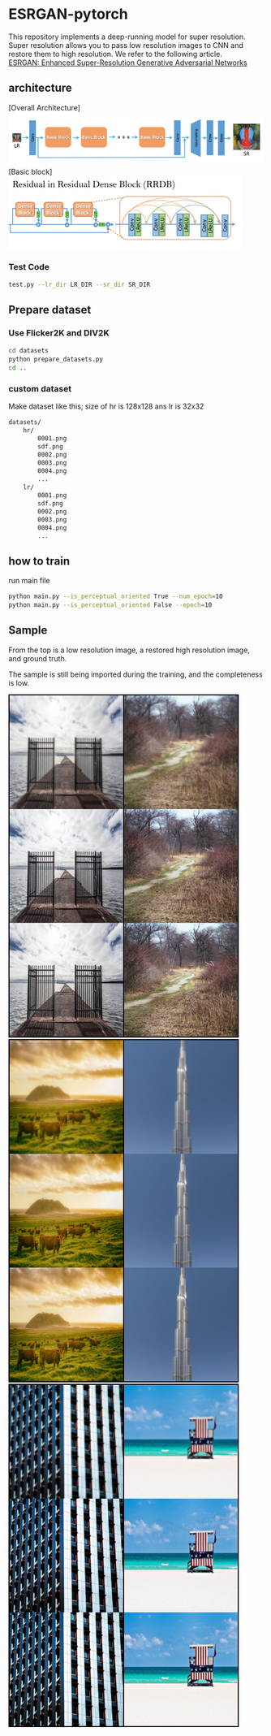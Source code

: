 # ESRGAN-pytorch

This repository implements a deep-running model for super resolution.
 Super resolution allows you to pass low resolution images to CNN and restore them to high resolution. 
 We refer to the following article.  
 [ESRGAN: Enhanced Super-Resolution Generative Adversarial Networks](https://arxiv.org/abs/1809.00219)  
 
 ## architecture
 [Overall Architecture]
 ![ESRGAN architecture](./image/architecture.PNG)  
 [Basic block]  
 ![BasicBlock](./image/basicBlock.PNG)
 
 ### Test Code
 ```bash
test.py --lr_dir LR_DIR --sr_dir SR_DIR
```
 
 ## Prepare dataset
 ### Use Flicker2K and DIV2K
```bash
cd datasets
python prepare_datasets.py
cd ..
```
### custom dataset
Make dataset like this; size of hr is 128x128 ans lr is 32x32
```
datasets/
    hr/
        0001.png
        sdf.png
        0002.png
        0003.png
        0004.png
        ...
    lr/
        0001.png
        sdf.png
        0002.png
        0003.png
        0004.png
        ...
```

## how to train
run main file
```bash
python main.py --is_perceptual_oriented True --num_epoch=10
python main.py --is_perceptual_oriented False --epoch=10
```

## Sample
From the top is a low resolution image, a restored high resolution image, and ground truth.  

The sample is still being imported during the training, and the completeness is low.  

 ![Sample](./image/sample1.png)
 ![Sample](./image/sample2.png)
 ![Sample](./image/sample3.png)
 
